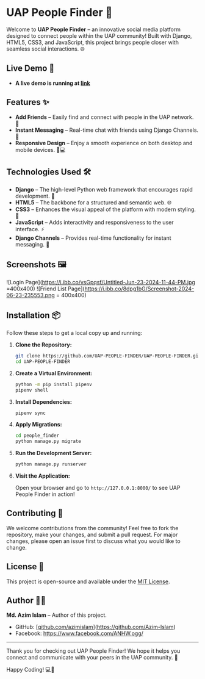# UAP People Finder 🌟

Welcome to **UAP People Finder** – an innovative social media platform designed to connect people within the UAP community! Built with Django, HTML5, CSS3, and JavaScript, this project brings people closer with seamless social interactions. 🌐

## Live Demo 🔗
- **A live demo is running at [link](http://peoplefinder.azimdev.me:8080/)**

## Features ✨

- **Add Friends** – Easily find and connect with people in the UAP network. 🤝
- **Instant Messaging** – Real-time chat with friends using Django Channels. 💬
- **Responsive Design** – Enjoy a smooth experience on both desktop and mobile devices. 📱💻

## Technologies Used 🛠️

- **Django** – The high-level Python web framework that encourages rapid development. 🐍
- **HTML5** – The backbone for a structured and semantic web. 🌐
- **CSS3** – Enhances the visual appeal of the platform with modern styling. 🎨
- **JavaScript** – Adds interactivity and responsiveness to the user interface. ⚡
- **Django Channels** – Provides real-time functionality for instant messaging. 📡

## Screenshots 🖼️
![Login Page](https://i.ibb.co/vsGpqsf/Untitled-Jun-23-2024-11-44-PM.jpg =400x400)
![Friend List Page](https://i.ibb.co/8dpg1bG/Screenshot-2024-06-23-235553.png = 400x400)

## Installation 📦

Follow these steps to get a local copy up and running:

1. **Clone the Repository:**

    ```bash
    git clone https://github.com/UAP-PEOPLE-FINDER/UAP-PEOPLE-FINDER.git
    cd UAP-PEOPLE-FINDER
    ```

2. **Create a Virtual Environment:**

    ```bash
    python -m pip install pipenv
    pipenv shell
    ```

3. **Install Dependencies:**

    ```bash
    pipenv sync
    ```

4. **Apply Migrations:**

    ```bash
    cd people_finder
    python manage.py migrate
    ```

5. **Run the Development Server:**

    ```bash
    python manage.py runserver
    ```

6. **Visit the Application:**

    Open your browser and go to `http://127.0.0.1:8000/` to see UAP People Finder in action!

## Contributing 🤝

We welcome contributions from the community! Feel free to fork the repository, make your changes, and submit a pull request. For major changes, please open an issue first to discuss what you would like to change.

## License 📄

This project is open-source and available under the [MIT License](LICENSE).

## Author 👨‍💻

**Md. Azim Islam** – Author of this project.

- GitHub: [[github.com/azimislam](https://github.com/azimislam)](https://github.com/Azim-Islam)
- Facebook: https://www.facebook.com/ANHW.ogg/
---

Thank you for checking out UAP People Finder! We hope it helps you connect and communicate with your peers in the UAP community. 🎉

Happy Coding! 💻🚀
